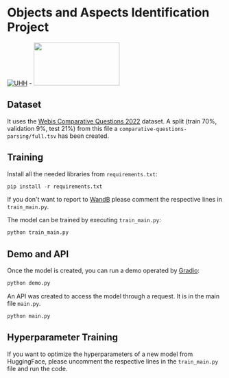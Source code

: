 # Objects and Aspects Identification Project

[![UHH](https://www.kus.uni-hamburg.de/5572339/uhh-logo-2010-29667bd15f143feeb1ebd96b06334fddfe378e09.png)](https://www.uni-hamburg.de/) -  <a href="https://www.inf.uni-hamburg.de/en/inst/ab/sems/home.html"><img src="https://www.inf.uni-hamburg.de/5546980/lt-logo-640x361-9345df620ffab7a8ce97149b66c2dfc9d3ff429e.png" width="200" height="100" /></a>


## Dataset

It uses the [Webis Comparative Questions 2022](https://zenodo.org/records/7213397) dataset. A split (train 70%, validation 9%, test 21%) from this file a `comparative-questions-parsing/full.tsv` has been created.

## Training

Install all the needed libraries from `requirements.txt`:

```python
pip install -r requirements.txt
```

If you don't want to report to [WandB](https://wandb.ai/) please comment the respective lines in `train_main.py`.

The model can be trained by executing `train_main.py`:

```python
python train_main.py
```

## Demo and API

Once the model is created, you can run a demo operated by [Gradio](https://www.gradio.app/):

```python
python demo.py
```

An API was created to access the model through a request. It is in the main file `main.py`.

```python
python main.py
```

## Hyperparameter Training

If you want to optimize the hyperparameters of a new model from HuggingFace, please uncomment the respective lines in the `train_main.py` file and run the code.
